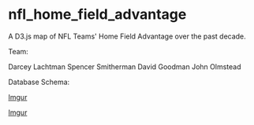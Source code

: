 nfl_home_field_advantage
========================

A D3.js map of NFL Teams' Home Field Advantage over the past decade.

Team:

Darcey Lachtman
Spencer Smitherman
David Goodman 
John Olmstead

Database Schema:

[Imgur](http://i.imgur.com/vStL9GR.png)

[Imgur](http://i.imgur.com/ppBMDyp.png)